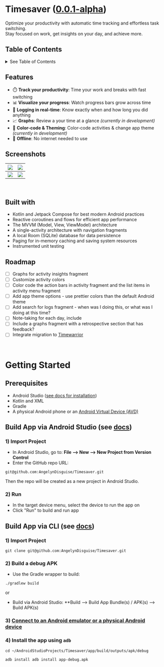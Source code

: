 # Timesaver ([0.0.1-alpha](https://github.com/AngelynDisguise/Timesaver/releases/0.0.1-alpha))
Optimize your productivity with automatic time tracking and effortless task switching. <br/>
Stay focused on work, get insights on your day, and achieve more.

## Table of Contents
<details>
  <summary>See Table of Contents</summary>
  
1) [Features](https://github.com/AngelynDisguise/Timesaver/new/main?filename=README.md#features)
2) [Screenshots](https://github.com/AngelynDisguise/Timesaver/new/main?filename=README.md#screenshots)
3) [Built With](https://github.com/AngelynDisguise/Timesaver/new/main?filename=README.md#built-with)
4) [Roadmap](https://github.com/AngelynDisguise/Timesaver/new/main?filename=README.md#roadmap)
5) [Gettiing Started](https://github.com/AngelynDisguise/Timesaver/new/main?filename=README.md#getting-started)
    - [Prerequisites](https://github.com/AngelynDisguise/Timesaver/new/main?filename=README.md#prerequisites)
    - [Build App via Android Studio](https://github.com/AngelynDisguise/Timesaver/new/main?filename=README.md#build-app-via-android-studio)
    - [Build App via CLI](https://github.com/AngelynDisguise/Timesaver/new/main?filename=README.md#build-app-via-cli)

</details>

## Features
- ⏱️ **Track your productivity**: Time your work and breaks with fast switching
- 📊 **Visualize your progress**: Watch progress bars grow across time
- 📔 **Logging in real-time**: Know exactly when and how long you did anything
- 📈 **Graphs**: Review a your time at a glance *(currently in development)*
- 🎨 **Color-code & Theming**: Color-code activities & change app theme *(currently in development)*
- 📵 **Offline**: No internet needed to use

## Screenshots

| <img src="https://github.com/user-attachments/assets/5d9ea43e-080c-4505-bc16-9e3f654b09cd"> | <img src="https://github.com/user-attachments/assets/c8498ca6-9bcd-40f0-9047-a96e73102064"> |
|-------------------------|-------------------------|
| <img src="https://github.com/user-attachments/assets/779bc54b-c421-41b7-809d-5f70edb8abdd"> | <img src="https://github.com/user-attachments/assets/e4cd6e03-ee7f-43e6-977e-2f4a7a5d6625"> |

<br/>

## Built with
- Kotlin and Jetpack Compose for best modern Android practices
- Reactive coroutines and flows for efficient app performance
- The MVVM (Model, View, ViewModel) architecture
- A single-activity architecture with navigation fragments
- A local Room (SQLite) database for data persistence
- Paging for in-memory caching and saving system resources
- Instrumented unit testing

## Roadmap
- [ ] Graphs for activity insights fragment
- [ ] Customize activity colors
- [ ] Color code the action bars in activity fragment and the list items in activity menu fragment
- [ ] Add app theme options - use prettier colors than the default Android theme
- [ ] Add search for logs fragment - when was I doing this, or what was I doing at this time?
- [ ] Note-taking for each day, include
- [ ] Include a graphs fragment with a retrospective section that has feedback?
- [ ] Integrate migration to [Timewarrior](https://timewarrior.net/docs/)

<br/>

# Getting Started

## Prerequisites
- Android Studio ([see docs for installation](https://developer.android.com/studio/install))
- Kotlin and XML
- Gradle
- A physical Android phone or an [Android Virtual Device (AVD)](https://developer.android.com/studio/run/managing-avds)

## Build App via Android Studio (see [docs](https://developer.android.com/studio/run))

### 1) Import Project
- In Android Studio, go to: **File --> New --> New Project from Version Control**
- Enter the GitHub repo URL:
```
git@github.com:AngelynDisguise/Timesaver.git
```
Then the repo will be created as a new project in Android Studio.

### 2) Run
- In the target device menu, select the device to run the app on
- Click "Run" to build and run app

## Build App via CLI (see [docs](https://developer.android.com/build/building-cmdline))

### 1) Import Project
```
git clone git@github.com:AngelynDisguise/Timesaver.git
```

### 2) Build a debug APK
- Use the Gradle wrapper to build:
```
./gradlew build
```
or
- Build via Android Studio: **Build --> Build App Bundle(s) / APK(s) --> Build APK(s)

### 3) [Connect to an Android emulator or a physical Android device](https://developer.android.com/studio/run/device)

### 4) Install the app using ```adb```
  ```
  cd ~/AndroidStudioProjects/Timesaver/app/build/outputs/apk/debug
  ```
  ```
  adb install adb install app-debug.apk 
  ```
